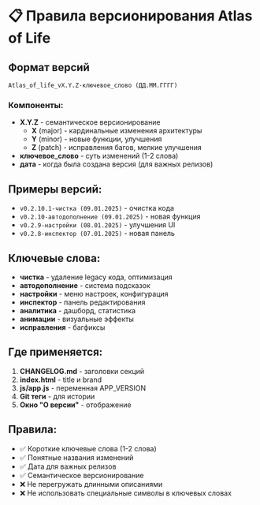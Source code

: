# 📋 Правила версионирования Atlas of Life

## Формат версий
```
Atlas_of_life_vX.Y.Z-ключевое_слово (ДД.ММ.ГГГГ)
```

### Компоненты:
- **X.Y.Z** - семантическое версионирование
  - **X** (major) - кардинальные изменения архитектуры
  - **Y** (minor) - новые функции, улучшения
  - **Z** (patch) - исправления багов, мелкие улучшения
- **ключевое_слово** - суть изменений (1-2 слова)
- **дата** - когда была создана версия (для важных релизов)

## Примеры версий:
- `v0.2.10.1-чистка (09.01.2025)` - очистка кода
- `v0.2.10-автодополнение (09.01.2025)` - новая функция
- `v0.2.9-настройки (08.01.2025)` - улучшения UI
- `v0.2.8-инспектор (07.01.2025)` - новая панель

## Ключевые слова:
- **чистка** - удаление legacy кода, оптимизация
- **автодополнение** - система подсказок
- **настройки** - меню настроек, конфигурация
- **инспектор** - панель редактирования
- **аналитика** - дашборд, статистика
- **анимации** - визуальные эффекты
- **исправления** - багфиксы

## Где применяется:
1. **CHANGELOG.md** - заголовки секций
2. **index.html** - title и brand
3. **js/app.js** - переменная APP_VERSION
4. **Git теги** - для истории
5. **Окно "О версии"** - отображение

## Правила:
- ✅ Короткие ключевые слова (1-2 слова)
- ✅ Понятные названия изменений
- ✅ Дата для важных релизов
- ✅ Семантическое версионирование
- ❌ Не перегружать длинными описаниями
- ❌ Не использовать специальные символы в ключевых словах
